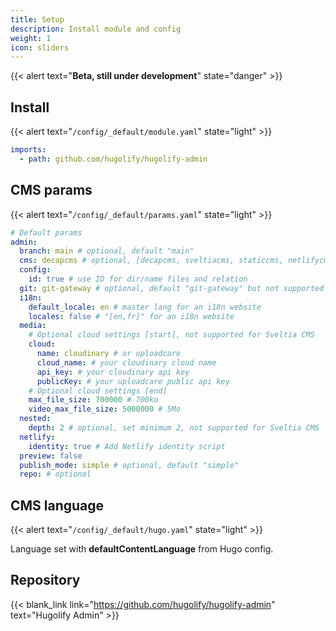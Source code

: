 ```yaml
---
title: Setup
description: Install module and config
weight: 1
icon: sliders
---
```


{{< alert text="**Beta, still under development**" state="danger" >}}


## Install

{{< alert text="`/config/_default/module.yaml`" state="light" >}}

```yml
imports:
  - path: github.com/hugolify/hugolify-admin
```

## CMS params

{{< alert text="`/config/_default/params.yaml`" state="light" >}}

```yml
# Default params
admin:
  branch: main # optional, default "main"
  cms: decapcms # optional, [decapcms, sveltiacms, staticcms, netlifycms] 
  config:
    id: true # use ID for dir/name files and relation
  git: git-gateway # optional, default "git-gateway" but not supported for Sveltia CMS
  i18n:
    default_locale: en # master lang for an i18n website 
    locales: false # "[en,fr]" for an i18n website
  media:
    # Optional cloud settings [start], not supported for Sveltia CMS
    cloud:
      name: cloudinary # or uploadcare
      cloud_name: # your cloudinary cloud name
      api_key: # your cloudinary api key
      publicKey: # your uploadcare public api key
    # Optional cloud settings [end] 
    max_file_size: 700000 # 700ko
    video_max_file_size: 5000000 # 5Mo
  nested:
    depth: 2 # optional, set minimum 2, not supported for Sveltia CMS
  netlify:
    identity: true # Add Netlify identity script
  preview: false
  publish_mode: simple # optional, default "simple"
  repo: # optional

```

## CMS language

{{< alert text="`/config/_default/hugo.yaml`" state="light" >}}

Language set with **defaultContentLanguage** from Hugo config.

## Repository

{{< blank_link link="https://github.com/hugolify/hugolify-admin" text="Hugolify Admin" >}}
